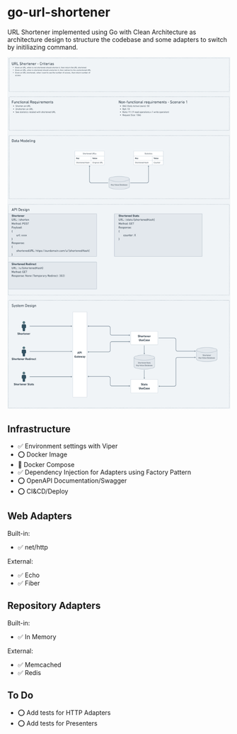 # go-url-shortener
URL Shortener implemented using Go with Clean Architecture as architecture design to structure the codebase and some adapters to switch by initiliazing command.

![System Design Image](./assets/images/System%20Design%402x.png)

## Infrastructure
* ✅ Environment settings with Viper
* ⭕ Docker Image
* 🔄 Docker Compose
* ✅ Dependency Injection for Adapters using Factory Pattern
* ⭕ OpenAPI Documentation/Swagger
* ⭕ CI&CD/Deploy

## Web Adapters
Built-in:
* ✅ net/http

External:
* ✅ Echo
* ✅ Fiber

## Repository Adapters
Built-in:
* ✅ In Memory

External:
* ✅ Memcached
* ✅ Redis

## To Do
* ⭕ Add tests for HTTP Adapters
* ⭕ Add tests for Presenters
